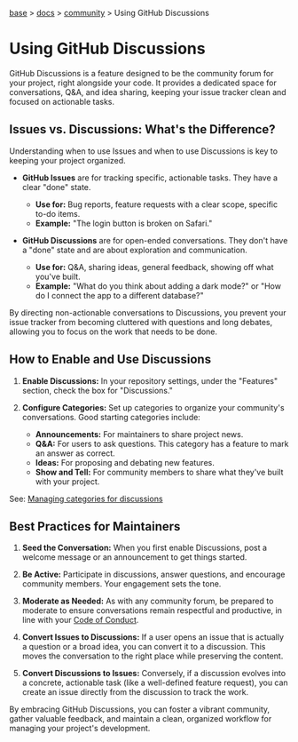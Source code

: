 [base](../README.md) > [docs](./README.md) > [community](./community.md) > Using GitHub Discussions

# Using GitHub Discussions

GitHub Discussions is a feature designed to be the community forum for your
project, right alongside your code.
It provides a dedicated space for conversations, Q&A, and idea sharing,
keeping your issue tracker clean and focused on actionable tasks.

## Issues vs. Discussions: What's the Difference?

Understanding when to use Issues and when to use Discussions is key to
keeping your project organized.

- **GitHub Issues** are for tracking specific, actionable tasks.
  They have a clear "done" state.
  - **Use for:** Bug reports, feature requests with a clear scope, specific
    to-do items.
  - **Example:** "The login button is broken on Safari."

- **GitHub Discussions** are for open-ended conversations.
  They don't have a "done" state and are about exploration and communication.
  - **Use for:** Q&A, sharing ideas, general feedback, showing off what you've
    built.
  - **Example:** "What do you think about adding a dark mode?" or "How do I
    connect the app to a different database?"

By directing non-actionable conversations to Discussions, you prevent your
issue tracker from becoming cluttered with questions and long debates,
allowing you to focus on the work that needs to be done.

## How to Enable and Use Discussions

1.  **Enable Discussions:** In your repository settings, under the "Features"
    section, check the box for "Discussions."

2.  **Configure Categories:** Set up categories to organize your community's
    conversations.
    Good starting categories include:
    - **Announcements:** For maintainers to share project news.
    - **Q&A:** For users to ask questions.
      This category has a feature to mark an answer as correct.
    - **Ideas:** For proposing and debating new features.
    - **Show and Tell:** For community members to share what they've built
      with your project.

See:
[Managing categories for discussions](https://docs.github.com/en/discussions/managing-discussions-for-your-community/managing-categories-for-discussions)

## Best Practices for Maintainers

1.  **Seed the Conversation:** When you first enable Discussions, post a
    welcome message or an announcement to get things started.

2.  **Be Active:** Participate in discussions, answer questions, and encourage
    community members.
    Your engagement sets the tone.

3.  **Moderate as Needed:** As with any community forum, be prepared to
    moderate to ensure conversations remain respectful and productive, in line
    with your [Code of Conduct](./CODE_OF_CONDUCT.md).

4.  **Convert Issues to Discussions:** If a user opens an issue that is
    actually a question or a broad idea, you can convert it to a discussion.
    This moves the conversation to the right place while preserving the
    content.

5.  **Convert Discussions to Issues:** Conversely, if a discussion evolves
    into a concrete, actionable task (like a well-defined feature request),
    you can create an issue directly from the discussion to track the work.

By embracing GitHub Discussions, you can foster a vibrant community, gather
valuable feedback, and maintain a clean, organized workflow for managing your
project's development.
